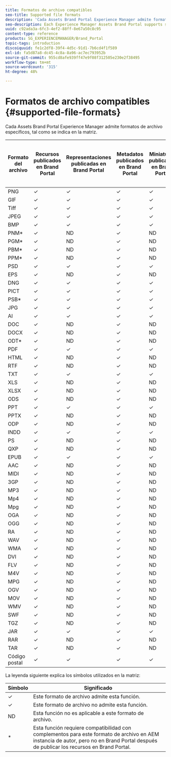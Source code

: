 ```yaml
---
title: Formatos de archivo compatibles
seo-title: Supported file formats
description: 'Cada Assets Brand Portal Experience Manager admite formatos de archivo específicos, tal como se indica en la matriz. '
seo-description: Each Experience Manager Assets Brand Portal supports specific file formats, as indicated in the matrix.
uuid: c92ada3a-6fc3-4ef2-88ff-8e67a50c8c95
content-type: reference
products: SG_EXPERIENCEMANAGER/Brand_Portal
topic-tags: introduction
discoiquuid: fe1c2df8-39f4-4d5c-91d1-7b6cd4f1f589
exl-id: fa5d87a8-dc45-4c8a-8a96-ac7ec793952b
source-git-commit: 955cd8afe939ff47e9f08f312505e230e2f38495
workflow-type: tm+mt
source-wordcount: '315'
ht-degree: 48%

---
```


# Formatos de archivo compatibles {#supported-file-formats}

Cada Assets Brand Portal Experience Manager admite formatos de archivo específicos, tal como se indica en la matriz.

| Formato del archivo | Recursos publicados en Brand Portal | Representaciones publicadas en Brand Portal | Metadatos publicados en Brand Portal | Miniaturas publicadas en Brand Portal | Páginas de detalles de recursos publicadas en Brand Portal | Vincular recursos compartidos | Vincular miniaturas de uso compartido | Vincular vistas previas de uso compartido |
|-------------|----------------------------------|--------------------------------------|------------------------------------|--------------------------------------|-----------------------------------------------|-------------|-----------------------|---------------------|
| PNG | ✓ | ✓ | ✓ | ✓ | ✓ | ✓ | ✓ | ✓ |
| GIF | ✓ | ✓ | ✓ | ✓ | ✓ | ✓ | ✓ | ✓ |
| Tiff | ✓ | ✓ | ✓ | ✓ | ✓ | ✓ | ✓ | ✓ |
| JPEG | ✓ | ✓ | ✓ | ✓ | ✓ | ✓ | ✓ | ✓ |
| BMP | ✓ | ✓ | ✓ | ✓ | ✓ | ✓ | ✓ | ✓ |
| PNM* | ✓ | ND | ✓ | ND | ND | ✓ | ND | ND |
| PGM* | ✓ | ND | ✓ | ND | ND | ✓ | ND | ND |
| PBM* | ✓ | ND | ✓ | ND | ND | ✓ | ND | ND |
| PPM* | ✓ | ND | ✓ | ND | ND | ✓ | ND | ND |
| PSD | ✓ | ✓ | ✓ | ✓ | ✓ | ✓ | ✓ | ✓ |
| EPS | ✓ | ND | ✓ | ND | ND | ✓ | ND | ✓ |
| DNG | ✓ | ✓ | ✓ | ✓ | ✓ | ✓ | ✓ | ✓ |
| PICT | ✓ | ✓ | ✓ | ✓ | ✓ | ✓ | ✓ | ✓ |
| PSB* | ✓ | ✓ | ✓ | ✓ | ✓ | ✓ | ✓ | ✓ |
| JPG | ✓ | ✓ | ✓ | ✓ | ✓ | ✓ | ✓ | ✓ |
| AI | ✓ | ✓ | ✓ | ✓ | ✓ | ✓ | ✓ | ✓ |
| DOC | ✓ | ND | ✓ | ND | ND | ✓ | ✓ | ✓ |
| DOCX | ✓ | ND | ✓ | ND | ND | ✓ | ✓ | ✓ |
| ODT* | ✓ | ND | ✓ | ND | ND | ✓ | ✓ | ✓ |
| PDF | ✓ | ✓ | ✓ | ✓ | ✓ | ✓ | ✓ | ✓ |
| HTML | ✓ | ND | ✓ | ND | ND | ✓ | ✓ | ✓ |
| RTF | ✓ | ND | ✓ | ND | ND | ✓ | ✓ | ✓ |
| TXT | ✓ | ✓ | ✓ | ✓ | ✓ | ✓ | ✓ | ✓ |
| XLS | ✓ | ND | ✓ | ND | ND | ✓ | ✓ | ✓ |
| XLSX | ✓ | ND | ✓ | ND | ND | ✓ | ✓ | ✓ |
| ODS | ✓ | ND | ✓ | ND | ND | ✓ | ✓ | ✓ |
| PPT | ✓ | ✓ | ✓ | ✓ | ✓ | ✓ | ✓ | ✓ |
| PPTX | ✓ | ND | ✓ | ND | ND | ✓ | ✓ | ✓ |
| ODP | ✓ | ND | ✓ | ND | ND | ✓ | ✓ | ✓ |
| INDD | ✓ | ✓ | ✓ | ✓ | ✓ | ✓ | ✓ | ✓ |
| PS | ✓ | ND | ✓ | ND | ND | ✓ | ✓ | ✓ |
| QXP | ✓ | ND | ✓ | ND | ND | ✓ | ✓ | ✓ |
| EPUB | ✓ | ✓ | ✓ | ✓ | ✓ | ✓ | ✓ | ✓ |
| AAC | ✓ | ND | ✓ | ND | ND | ✓ | ✓ | ✓ |
| MIDI | ✓ | ND | ✓ | ND | ND | ✓ | ✓ | ✓ |
| 3GP | ✓ | ND | ✓ | ND | ND | ✓ | ✓ | ✓ |
| MP3 | ✓ | ND | ✓ | ND | ✓ | ✓ | ✓ | ✓ |
| Mp4 | ✓ | ND | ✓ | ND | ✓ | ✓ | ✓ | ✓ |
| Mpg | ✓ | ND | ✓ | ND | ND | ✓ | ✓ | ✓ |
| OGA | ✓ | ND | ✓ | ND | ✓ | ✓ | ✓ | ✓ |
| OGG | ✓ | ND | ✓ | ND | ✓ | ✓ | ✓ | ✓ |
| RA | ✓ | ND | ✓ | ND | ND | ✓ | ✓ | ✓ |
| WAV | ✓ | ND | ✓ | ND | ND | ✓ | ✓ | ✓ |
| WMA | ✓ | ND | ✓ | ND | ND | ✓ | ✓ | ✓ |
| DVI | ✓ | ND | ✓ | ND | ND | ✓ | ✓ | ✓ |
| FLV | ✓ | ND | ✓ | ND | ND | ✓ | ✓ | ✓ |
| M4V | ✓ | ND | ✓ | ND | ✓ | ✓ | ✓ | ✓ |
| MPG | ✓ | ND | ✓ | ND | ND | ✓ | ✓ | ✓ |
| OGV | ✓ | ND | ✓ | ND | ✓ | ✓ | ✓ | ✓ |
| MOV | ✓ | ND | ✓ | ND | ND | ✓ | ✓ | ✓ |
| WMV | ✓ | ND | ✓ | ND | ✓ | ✓ | ✓ | ✓ |
| SWF | ✓ | ND | ✓ | ND | ✓ | ✓ | ✓ | ✓ |
| TGZ | ✓ | ND | ✓ | ND | ND | ✓ | ND | ✓ |
| JAR | ✓ | ✓ | ✓ | ✓ | ND | ✓ | ✓ | ✓ |
| RAR | ✓ | ND | ✓ | ND | ND | ✓ | ND | ✓ |
| TAR | ✓ | ND | ✓ | ND | ND | ✓ | ND | ✓ |
| Código postal | ✓ | ✓ | ✓ | ✓ | ND | ✓ | ✓ | ✓ |

La leyenda siguiente explica los símbolos utilizados en la matriz:

| Símbolo | Significado |
|--------|-----------------------------------------------------------------------------------------------------------------------------------------------------|
| ✓ | Este formato de archivo admite esta función. |
| ✓ | Este formato de archivo no admite esta función. |
| ND | Esta función no es aplicable a este formato de archivo. |
| * | Esta función requiere compatibilidad con complementos para este formato de archivo en AEM instancia de autor, pero no en Brand Portal después de publicar los recursos en Brand Portal. |
